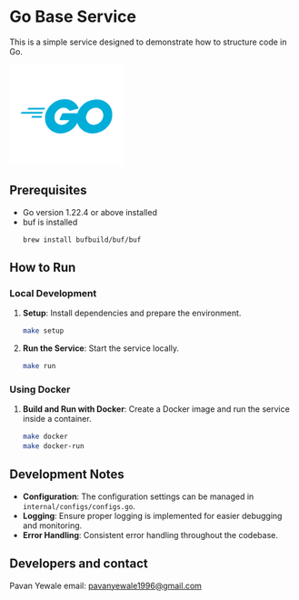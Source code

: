 # Go Base Service

This is a simple service designed to demonstrate how to structure code in Go.

<div align="start">
<img src="./resources/images/golang.png" alt="Go Logo" width="200"/>
</div>

## Prerequisites

- Go version 1.22.4 or above installed
- buf is installed 
   ``` 
   brew install bufbuild/buf/buf
   ```

## How to Run

### Local Development

1. **Setup**: Install dependencies and prepare the environment.
    ```bash
    make setup
    ```

2. **Run the Service**: Start the service locally.
    ```bash
    make run
    ```

### Using Docker

1. **Build and Run with Docker**: Create a Docker image and run the service inside a container.
    ```bash
    make docker
    make docker-run
    ```

## Development Notes

- **Configuration**: The configuration settings can be managed in `internal/configs/configs.go`.
- **Logging**: Ensure proper logging is implemented for easier debugging and monitoring.
- **Error Handling**: Consistent error handling throughout the codebase.

## Developers and contact
Pavan Yewale
email: pavanyewale1996@gmail.com


